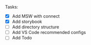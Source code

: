 Tasks:

- [x] Add MSW with connect
- [x] Add storybook
- [ ] Add directory structure
- [ ] Add VS Code recommended configs
- [ ] Add Todo
